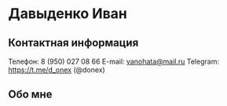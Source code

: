 # Давыденко Иван
## Контактная информация
Телефон: 8 (950) 027 08 66
E-mail: vanohata@mail.ru
Telegram: https://t.me/d_onex (@donex)
## Обо мне